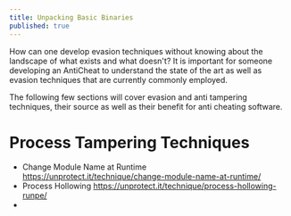 ```yaml
---
title: Unpacking Basic Binaries
published: true
---
```


How can one develop evasion techniques without knowing about the landscape of what exists and what doesn't? It is important for someone developing an AntiCheat to understand the state of the art as well as evasion techniques that are currently commonly employed.

The following few sections will cover evasion and anti tampering techniques, their source as well as their benefit for anti cheating software.

# Process Tampering Techniques

- Change Module Name at Runtime https://unprotect.it/technique/change-module-name-at-runtime/
- Process Hollowing https://unprotect.it/technique/process-hollowing-runpe/
-
